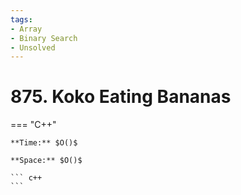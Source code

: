 ```yaml
---
tags:
- Array
- Binary Search
- Unsolved
---
```



# 875. Koko Eating Bananas

=== "C++"

    **Time:** $O()$

    **Space:** $O()$

    ``` c++
    ```